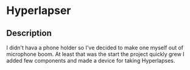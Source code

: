 # Hyperlapser
## Description
I didn't hava a phone holder so I've decided to make one myself out of microphone boom.
At least that was the start the project quickly grew I added few components and made a device for taking Hyperlapses.
